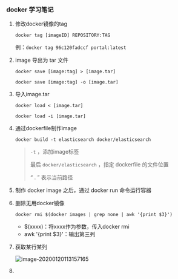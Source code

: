 ### docker 学习笔记

1. 修改docker镜像的tag

   `docker tag [imageID] REPOSITORY:TAG`

   例：`docker tag 96c120fadccf portal:latest`

2. image 导出为 tar 文件

   `docker save [image:tag] > [image.tar]`

   `docker save [image:tag] -o [image.tar]`

3. 导入image.tar

   `docker load < [image.tar]`

   `docker load -i [image.tar]`

4. 通过dockerfile制作image

   `docker build -t elasticsearch docker/elasticsearch`

   >  `-t` ，添加image标签
   >
   >  最后 `docker/elasticsearch` ，指定 dockerfile 的文件位置
   >
   >  “ . ” 表示当前路径

5. 制作 docker image 之后，通过 docker run 命令运行容器

6. 删除无用docker镜像

   `docker rmi $(docker images | grep none | awk '{print $3}')`

   + $(xxxx)：将xxxx作为参数，传入docker rmi
   + awk '{print $3}'：输出第三列

7. 获取某行某列

   ![image-20200120113157165](C:\Users\Jarvis.LAPTOP-HV4II8QE\AppData\Roaming\Typora\typora-user-images\image-20200120113157165.png)
   
8. 
